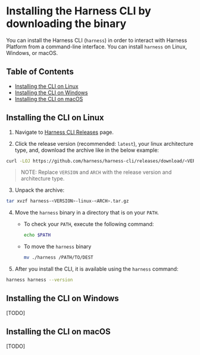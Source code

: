 # Installing the Harness CLI by downloading the binary

You can install the Harness CLI (`harness`) in order to interact with Harness Platform from a command-line interface. You can install `harness` on Linux, Windows, or macOS.

## Table of Contents

   * [Installing the CLI on Linux](#installing-the-cli-on-linux)
   * [Installing the CLI on Windows](#installing-the-cli-on-windows)
   * [Installing the CLI on macOS](#installing-the-cli-on-macos)

## Installing the CLI on Linux

1. Navigate to [Harness CLI Releases](https://github.com/harness/harness-cli/tags) page.

2. Click the release version (recommended: `latest`), your linux architecture type, and, download the archive like in the below example:
```bash
curl -LOJ https://github.com/harness/harness-cli/releases/download/<VERSION>/harness-<VERSION>-linux-<ARCH>.tar.gz
```
> NOTE: Replace `VERSION` and `ARCH` with the release version and architecture type.

3. Unpack the archive:
```bash
tar xvzf harness-<VERSION>-linux-<ARCH>.tar.gz
```

4. Move the `harness` binary in a directory that is on your `PATH`.
    - To check your `PATH`, execute the following command:
        ```bash
        echo $PATH
        ```
    - To move the `harness` binary
        ```bash
        mv ./harness /PATH/TO/DEST
        ```

5. After you install the CLI, it is available using the `harness` command:
```bash
harness harness --version
```

## Installing the CLI on Windows
[TODO]

## Installing the CLI on macOS
[TODO]
